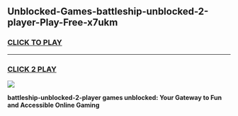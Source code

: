 
## Unblocked-Games-battleship-unblocked-2-player-Play-Free-x7ukm
<h3>
<a href="https://premium76.site?title=battleship-unblocked-2-player&ref=12A">CLICK TO PLAY</a></h3>
<hr>

<h3>
<a href="https://premium76.site?title=battleship-unblocked-2-player&ref=12A">CLICK 2 PLAY</a>
  
</h3>

<a href="https://premium76.site?title=battleship-unblocked-2-player&ref=12A"><img src="https://clearcache.store/games.png"></a>


**battleship-unblocked-2-player games unblocked: Your Gateway to Fun and Accessible Online Gaming**
